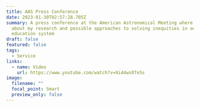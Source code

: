 ```yaml
---
title: AAS Press Conference
date: 2023-01-30T02:57:28.705Z
summary: A press conference at the American Astronomical Meeting where I talked
  about my research and possible approaches to solving inequities in our
  education system 
draft: false
featured: false
tags:
  - Service
links:
  - name: Video
    url: https://www.youtube.com/watch?v=9i44ws0Te5s
image:
  filename: ""
  focal_point: Smart
  preview_only: false
---
```

